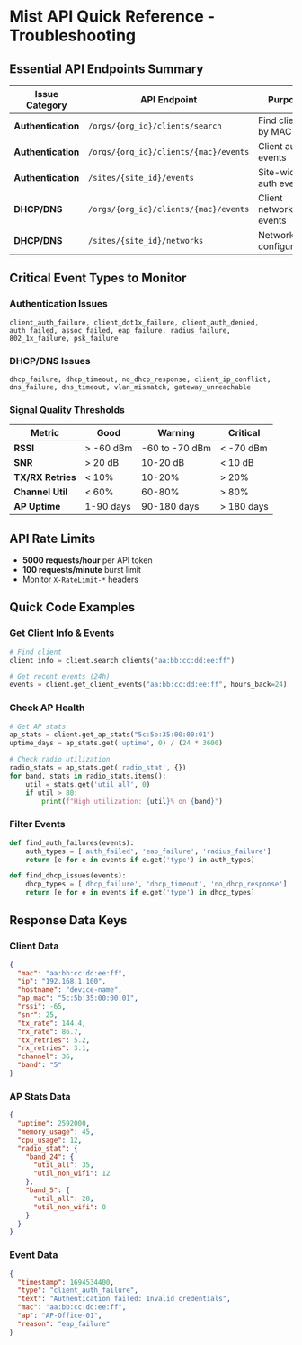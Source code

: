 # Mist API Quick Reference - Troubleshooting

## Essential API Endpoints Summary

| **Issue Category** | **API Endpoint** | **Purpose** | **Key Parameters** |
|-------------------|------------------|-------------|-------------------|
| **Authentication** | `/orgs/{org_id}/clients/search` | Find client by MAC | `mac`, `limit` |
| **Authentication** | `/orgs/{org_id}/clients/{mac}/events` | Client auth events | `start`, `end`, `limit` |
| **Authentication** | `/sites/{site_id}/events` | Site-wide auth events | `duration`, `type` |
| **DHCP/DNS** | `/orgs/{org_id}/clients/{mac}/events` | Client network events | `start`, `end`, `limit` |
| **DHCP/DNS** | `/sites/{site_id}/networks` | Network configuration | None |

## Critical Event Types to Monitor

### Authentication Issues
```
client_auth_failure, client_dot1x_failure, client_auth_denied,
auth_failed, assoc_failed, eap_failure, radius_failure, 
802_1x_failure, psk_failure
```

### DHCP/DNS Issues  
```
dhcp_failure, dhcp_timeout, no_dhcp_response, client_ip_conflict,
dns_failure, dns_timeout, vlan_mismatch, gateway_unreachable
```

### Signal Quality Thresholds
| **Metric** | **Good** | **Warning** | **Critical** |
|------------|----------|-------------|--------------|
| **RSSI** | > -60 dBm | -60 to -70 dBm | < -70 dBm |
| **SNR** | > 20 dB | 10-20 dB | < 10 dB |
| **TX/RX Retries** | < 10% | 10-20% | > 20% |
| **Channel Util** | < 60% | 60-80% | > 80% |
| **AP Uptime** | 1-90 days | 90-180 days | > 180 days |

## API Rate Limits
- **5000 requests/hour** per API token
- **100 requests/minute** burst limit
- Monitor `X-RateLimit-*` headers

## Quick Code Examples

### Get Client Info & Events
```python
# Find client
client_info = client.search_clients("aa:bb:cc:dd:ee:ff")

# Get recent events (24h)
events = client.get_client_events("aa:bb:cc:dd:ee:ff", hours_back=24)
```

### Check AP Health
```python
# Get AP stats
ap_stats = client.get_ap_stats("5c:5b:35:00:00:01")
uptime_days = ap_stats.get('uptime', 0) / (24 * 3600)

# Check radio utilization
radio_stats = ap_stats.get('radio_stat', {})
for band, stats in radio_stats.items():
    util = stats.get('util_all', 0)
    if util > 80:
        print(f"High utilization: {util}% on {band}")
```

### Filter Events
```python
def find_auth_failures(events):
    auth_types = ['auth_failed', 'eap_failure', 'radius_failure']
    return [e for e in events if e.get('type') in auth_types]

def find_dhcp_issues(events):
    dhcp_types = ['dhcp_failure', 'dhcp_timeout', 'no_dhcp_response']
    return [e for e in events if e.get('type') in dhcp_types]
```

## Response Data Keys

### Client Data
```json
{
  "mac": "aa:bb:cc:dd:ee:ff",
  "ip": "192.168.1.100", 
  "hostname": "device-name",
  "ap_mac": "5c:5b:35:00:00:01",
  "rssi": -65,
  "snr": 25,
  "tx_rate": 144.4,
  "rx_rate": 86.7,
  "tx_retries": 5.2,
  "rx_retries": 3.1,
  "channel": 36,
  "band": "5"
}
```

### AP Stats Data
```json
{
  "uptime": 2592000,
  "memory_usage": 45,
  "cpu_usage": 12,
  "radio_stat": {
    "band_24": {
      "util_all": 35,
      "util_non_wifi": 12
    },
    "band_5": {
      "util_all": 28,
      "util_non_wifi": 8
    }
  }
}
```

### Event Data
```json
{
  "timestamp": 1694534400,
  "type": "client_auth_failure",
  "text": "Authentication failed: Invalid credentials",
  "mac": "aa:bb:cc:dd:ee:ff",
  "ap": "AP-Office-01",
  "reason": "eap_failure"
}
```